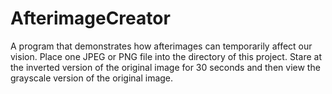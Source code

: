 # AfterimageCreator
A program that demonstrates how afterimages can temporarily affect our vision.
Place one JPEG or PNG file into the directory of this project.
Stare at the inverted version of the original image for 30 seconds and then view the grayscale
version of the original image.
